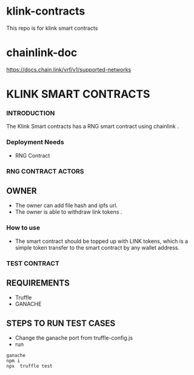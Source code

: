 # klink-contracts
This repo is for klink smart contracts

# chainlink-doc
https://docs.chain.link/vrf/v1/supported-networks


# KLINK SMART CONTRACTS

### INTRODUCTION

The Klink Smart contracts has a RNG smart contract using chainlink .

### Deployment Needs
- RNG Contract 

### RNG CONTRACT ACTORS

## OWNER
- The owner can add file hash and ipfs url.
- The owner is able to withdraw link tokens .


### How to use

- The smart contract should be topped up with LINK tokens, which is a simple token transfer to the smart contract by any wallet address.

    


### TEST CONTRACT

## REQUIREMENTS
- Truffle
- GANACHE 

## STEPS TO RUN TEST CASES
 
 - Change the ganache port from truffle-config.js
 - run

```shell
ganache
npm i
npx  truffle test
```



